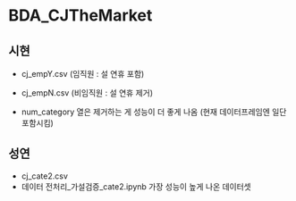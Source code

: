 # BDA_CJTheMarket

## 시현
- cj_empY.csv (임직원 : 설 연휴 포함)
- cj_empN.csv (비임직원 : 설 연휴 제거)

- num_category 열은 제거하는 게 성능이 더 좋게 나옴 (현재 데이터프레임엔 일단 포함시킴)

## 성연
- cj_cate2.csv
- 데이터 전처리_가설검증_cate2.ipynb
가장 성능이 높게 나온 데이터셋
